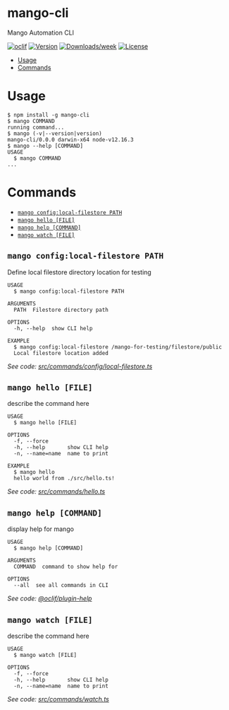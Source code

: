 mango-cli
=========

Mango Automation CLI

[![oclif](https://img.shields.io/badge/cli-oclif-brightgreen.svg)](https://oclif.io)
[![Version](https://img.shields.io/npm/v/mango-cli.svg)](https://npmjs.org/package/mango-cli)
[![Downloads/week](https://img.shields.io/npm/dw/mango-cli.svg)](https://npmjs.org/package/mango-cli)
[![License](https://img.shields.io/npm/l/mango-cli.svg)](https://github.com/guetteluis/mango-cli/blob/master/package.json)

<!-- toc -->
* [Usage](#usage)
* [Commands](#commands)
<!-- tocstop -->
# Usage
<!-- usage -->
```sh-session
$ npm install -g mango-cli
$ mango COMMAND
running command...
$ mango (-v|--version|version)
mango-cli/0.0.0 darwin-x64 node-v12.16.3
$ mango --help [COMMAND]
USAGE
  $ mango COMMAND
...
```
<!-- usagestop -->
# Commands
<!-- commands -->
* [`mango config:local-filestore PATH`](#mango-configlocal-filestore-path)
* [`mango hello [FILE]`](#mango-hello-file)
* [`mango help [COMMAND]`](#mango-help-command)
* [`mango watch [FILE]`](#mango-watch-file)

## `mango config:local-filestore PATH`

Define local filestore directory location for testing

```
USAGE
  $ mango config:local-filestore PATH

ARGUMENTS
  PATH  Filestore directory path

OPTIONS
  -h, --help  show CLI help

EXAMPLE
  $ mango config:local-filestore /mango-for-testing/filestore/public
  Local filestore location added
```

_See code: [src/commands/config/local-filestore.ts](https://github.com/guetteluis/mango-cli/blob/v0.0.0/src/commands/config/local-filestore.ts)_

## `mango hello [FILE]`

describe the command here

```
USAGE
  $ mango hello [FILE]

OPTIONS
  -f, --force
  -h, --help       show CLI help
  -n, --name=name  name to print

EXAMPLE
  $ mango hello
  hello world from ./src/hello.ts!
```

_See code: [src/commands/hello.ts](https://github.com/guetteluis/mango-cli/blob/v0.0.0/src/commands/hello.ts)_

## `mango help [COMMAND]`

display help for mango

```
USAGE
  $ mango help [COMMAND]

ARGUMENTS
  COMMAND  command to show help for

OPTIONS
  --all  see all commands in CLI
```

_See code: [@oclif/plugin-help](https://github.com/oclif/plugin-help/blob/v3.1.0/src/commands/help.ts)_

## `mango watch [FILE]`

describe the command here

```
USAGE
  $ mango watch [FILE]

OPTIONS
  -f, --force
  -h, --help       show CLI help
  -n, --name=name  name to print
```

_See code: [src/commands/watch.ts](https://github.com/guetteluis/mango-cli/blob/v0.0.0/src/commands/watch.ts)_
<!-- commandsstop -->
